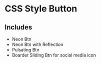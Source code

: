 # CSS Style Button

## Includes

<ul>
	<li>Neon Btn</li>
	<li>Neon Btn with Reflection</li>
	<li>Pulsating Btn</li>
	<li>Boarder Sliding Btn for social media icon</li>
</ul>
